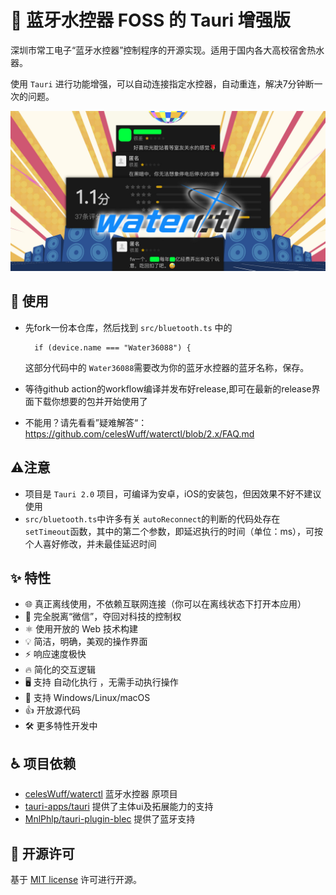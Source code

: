 
# 🛀 蓝牙水控器 FOSS 的 Tauri 增强版

深圳市常工电子“蓝牙水控器”控制程序的开源实现。适用于国内各大高校宿舍热水器。

使用 `Tauri` 进行功能增强，可以自动连接指定水控器，自动重连，解决7分钟断一次的问题。

![waterctl](waterctl.jpg)

## 🏃 使用

- 先fork一份本仓库，然后找到 `src/bluetooth.ts` 中的

  ```
    if (device.name === "Water36088") {
  ```

  这部分代码中的 `Water36088`需要改为你的蓝牙水控器的蓝牙名称，保存。
- 等待github action的workflow编译并发布好release,即可在最新的release界面下载你想要的包并开始使用了
- 不能用？请先看看”疑难解答“： https://github.com/celesWuff/waterctl/blob/2.x/FAQ.md

## ⚠️注意

- 项目是 `Tauri 2.0` 项目，可编译为安卓，iOS的安装包，但因效果不好不建议使用
- `src/bluetooth.ts`中许多有关 `autoReconnect`的判断的代码处存在 `setTimeout`函数，其中的第二个参数，即延迟执行的时间（单位：ms），可按个人喜好修改，并未最佳延迟时间

## ✨ 特性

- 🌐 真正离线使用，不依赖互联网连接（你可以在离线状态下打开本应用）
- 🖕 完全脱离“微信”，夺回对科技的控制权
- ⚛️ 使用开放的 Web 技术构建
- 💡 简洁，明确，美观的操作界面
- ⚡ 响应速度极快
- 🔥 简化的交互逻辑
- 🖥️ 支持 自动化执行 ，无需手动执行操作
- 📱 支持 Windows/Linux/macOS
- 👍 开放源代码
- 🛠 更多特性开发中

## ♿ 项目依赖

- [celesWuff/waterctl](https://github.com/celesWuff/waterctl) 蓝牙水控器 原项目
- [tauri-apps/tauri](https://github.com/tauri-apps/tauri) 提供了主体ui及拓展能力的支持
- [MnlPhlp/tauri-plugin-blec](https://github.com/MnlPhlp/tauri-plugin-blec) 提供了蓝牙支持


## 📜 开源许可

基于 [MIT license](https://opensource.org/licenses/MIT) 许可进行开源。